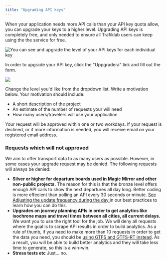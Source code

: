 ```yaml
---
title: "Upgrading API keys"
---
```

When your application needs more API calls than your API key quota allow, you can upgrade your keys to a higher level.
Upgrading API keys is completely free, and only needed to ensure all Trafiklab users can keep using the the service for
free.

![You can see and upgrade the level of your API keys for each individual key](../../.gitbook/assets/image%20%288%29.png)

In order to upgrade your API key, click the "Uppgradera" link and fill out the form.

![](../../.gitbook/assets/image%20%283%29.png)

Change the level you'd like from the dropdown list. Write a motivation below. Your motivation should include:

* A short description of the project
* An estimate of the number of requests your will need
* How many users/travelers will use your application

Your request will be approved within one or two workdays. If your request is declined, or if more information is needed,
you will receive email on your registered email address.

### Requests which will not approved

We aim to offer transport data to as many users as possible. However, in some cases your upgrade request may be denied.
The following requests will always be denied:

* **Silver or higher for departure boards used in Magic Mirror and other non-public projects.** The reason for this is
  that the bronze level offers enough API calls to show the next departures all day long. Better coding is more
  effecient than polling an API every 30 seconds or
  minute. [See Adjusting the update frequency during the day ](../../using-trafiklab-data/best-practices/limiting-requests.md#adjusting-the-update-frequency-during-the-day)
  in our best practices to learn how you can do this.
* **Upgrades on journey planning APIs in order to get analytics like isochrone maps and travel times between all cities,
  all current delays.** We want you to use the right tool for the job. We will deny all requests where the goal is to
  scrape API results in order to build analytics. As a rule of thumb, if you need to make more than 10 requests in order
  to get the data you need, you should
  be [using GTFS and GTFS-RT instead](../../public-transport-data/our-data-and-apis/gtfs/). As a result, you will be
  able to build better analytics and they will take less time to generate, so this is a win-win.
* **Stress tests etc** Just... no.
